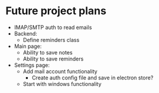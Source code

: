# Future project plans

-   IMAP/SMTP auth to read emails
-   Backend:
    -   Define reminders class
-   Main page:
    -   Ability to save notes
    -   Ability to save reminders
-   Settings page:
    -   Add mail account functionality
        -   Create auth config file and save in electron store?
    -   Start with windows functionality
